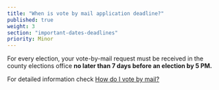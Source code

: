 ```yaml
---
title: "When is vote by mail application deadline?"
published: true
weight: 3
section: "important-dates-deadlines"
priority: Minor
---
```

For every election, your vote-by-mail request must be received in the county elections office **no later than 7 days before an election by 5 PM.**  

For detailed information check [How do I vote by mail?](#item-vote-by-mail)
